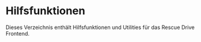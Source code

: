 # Hilfsfunktionen

Dieses Verzeichnis enthält Hilfsfunktionen und Utilities für das Rescue Drive Frontend.
